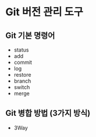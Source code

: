 # Git 버전 관리 도구
## Git 기본 명령어

- status
- add
- commit
- log
- restore
- branch 
- switch
- merge

## Git 병합 방법 (3가지 방식)
- 3Way